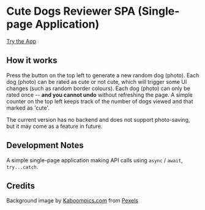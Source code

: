 # Cute Dogs Reviewer SPA (Single-page Application)

[Try the App](https://0iseaux.github.io/cute-dogs-review/)

## How it works

Press the button on the top left to generate a new random dog (photo).
Each dog (photo) can be rated as cute or not cute, which will trigger some UI changes (such as random border colours).
Each dog (photo) can only be rated once -- **and you cannot undo** without refreshing the page.
A simple counter on the top left keeps track of the number of dogs viewed and that marked as 'cute'.

The current version has no backend and does not support photo-saving, but it may come as a feature in future.

## Development Notes

A simple single-page application making API calls using `async` / `await`, `try...catch`.

## Credits

Background image by [Kaboompics.com](https://www.pexels.com/@kaboompics?utm_content=attributionCopyText&utm_medium=referral&utm_source=pexels) from [Pexels](ttps://www.pexels.com/photo/young-grain-5865/?utm_content=attributionCopyText&utm_medium=referral&utm_source=pexels)

